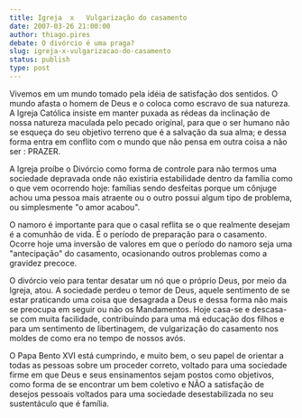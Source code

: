 ```yaml
---
title: Igreja  x   Vulgarização do casamento
date: 2007-03-26 21:00:00
author: thiago.pires
debate: O divórcio é uma praga?
slug: igreja-x-vulgarizacao-do-casamento
status: publish 
type: post
---
```


Vivemos em um mundo tomado pela idéia de satisfação dos sentidos. O mundo afasta o homem de Deus e o coloca como escravo de sua natureza. A Igreja Católica insiste em manter puxada as rédeas da inclinação de nossa natureza maculada pelo pecado original, para que o ser humano não se esqueça do seu objetivo terreno que é a salvação da sua alma; e dessa forma entra em conflito com o mundo que não pensa em outra coisa a não ser : PRAZER.  

 A Igreja proíbe o Divórcio como forma de controle para não termos uma sociedade depravada onde não existiria estabilidade dentro da família como o que vem ocorrendo hoje: famílias sendo desfeitas porque um cônjuge achou uma pessoa mais atraente ou o outro possui algum tipo de problema, ou simplesmente "o amor acabou".  

 O namoro é importante para que o casal reflita se o que realmente desejam é a comunhão de vida. É o período de preparação para o casamento. Ocorre hoje uma inversão de valores em que o período do namoro seja uma "antecipação" do casamento, ocasionando outros problemas como a gravidez precoce.  

 O divórcio veio para tentar desatar um nó que o próprio Deus, por meio da Igreja, atou. A sociedade perdeu o temor de Deus, aquele sentimento de se estar praticando uma coisa que desagrada a Deus e dessa forma não mais se preocupa em seguir ou não os Mandamentos. Hoje casa-se e descasa-se com muita facilidade, contribuindo para uma má educação dos filhos e para um sentimento de libertinagem, de vulgarização do casamento nos moldes de como era no tempo de nossos avós.  

 O Papa Bento XVI está cumprindo, e muito bem, o seu papel de orientar a todas as pessoas sobre um proceder correto, voltado para uma sociedade firme em que Deus e seus ensinamentos sejam postos como objetivos, como forma de se encontrar um bem coletivo e NÃO a satisfação de desejos pessoais voltados para uma sociedade desestabilizada no seu sustentáculo que é família.
